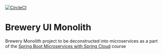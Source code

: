 [![CircleCI](https://circleci.com/gh/sfg-beer-works/brewery-monolith.svg?style=svg)](https://circleci.com/gh/sfg-beer-works/brewery-monolith)
# Brewery UI Monolith

Brewery Monolith project to be deconstructed into microservices as a part of the [Spring Boot Microservices with Spring Cloud](https://www.udemy.com/spring-boot-microservices-with-spring-cloud-beginner-to-guru/?couponCode=GIT_HUB2) course
